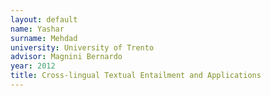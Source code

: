 ```yaml
---
layout: default 
name: Yashar
surname: Mehdad
university: University of Trento
advisor: Magnini Bernardo
year: 2012
title: Cross-lingual Textual Entailment and Applications
---
```

